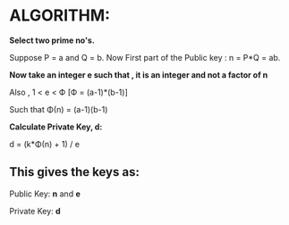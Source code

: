 # ALGORITHM:

<b> Select two prime no's. </b> 

Suppose P = a and Q = b. 
Now First part of the Public key : n = P*Q = ab.

<b> Now take an integer e such that , it is an integer and not a factor of n </b>

Also , 1 < e < Ф
[Ф = (a-1)*(b-1)]

Such that Φ(n) = (a-1)(b-1)

<b> Calculate Private Key, d: </b> 

d = (k*Φ(n) + 1) / e 

## This gives the keys as:
Public Key: <b>n</b> and <b>e</b> 

Private Key: <b>d</b>

